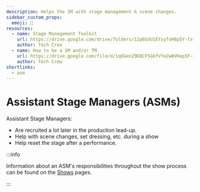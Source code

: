 ```yaml
---
description: Helps the SM with stage management & scene changes.
sidebar_custom_props:
  emoji: 🧹
resources:
  - name: Stage Management Toolkit
    url: https://drive.google.com/drive/folders/12p6b5U1EYxyfoH8p5Y-tstqz9Gh_CBWs?usp=drive_link
    author: Tech Crew
  - name: How to be a SM and/or TM
    url: https://drive.google.com/file/d/1qOGenZ9DQCF5G6fVfeZwNVKep5F-inG6/view?usp=sharing
    author: Tech Crew
shortlinks:
  - asm
---
```


# Assistant Stage Managers (ASMs)

Assistant Stage Managers:

- Are recruited a lot later in the production lead-up.
- Help with scene changes, set dressing, etc. during a show
- Help reset the stage after a performance.

:::info

Information about an ASM's responsibilities throughout the show process can be found on the
[Shows](/wiki/warwick-drama/shows) pages.

:::
